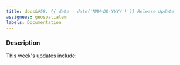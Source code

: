 ```yaml
---
title: docs&#58; {{ date | date('MMM-DD-YYYY') }} Release Update
assignees: geospatialem
labels: Documentation
---
```

### Description
This week's updates include:

